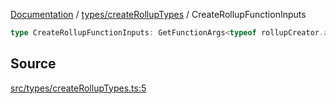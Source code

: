[Documentation](../../../README.md) / [types/createRollupTypes](../README.md) / CreateRollupFunctionInputs

```ts
type CreateRollupFunctionInputs: GetFunctionArgs<typeof rollupCreator.abi, "createRollup">["args"];
```

## Source

[src/types/createRollupTypes.ts:5](https://github.com/anegg0/arbitrum-orbit-sdk/blob/8d986d322aefb470a79fa3dc36918f72097df8c1/src/types/createRollupTypes.ts#L5)
